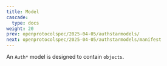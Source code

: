 ```yaml
---
title: Model
cascade:
  type: docs
weight: 20
prev: openprotocolspec/2025-04-05/authstarmodels/
next: openprotocolspec/2025-04-05/authstarmodels/manifest
---
```


An `Auth*` model is designed to contain `objects`.
